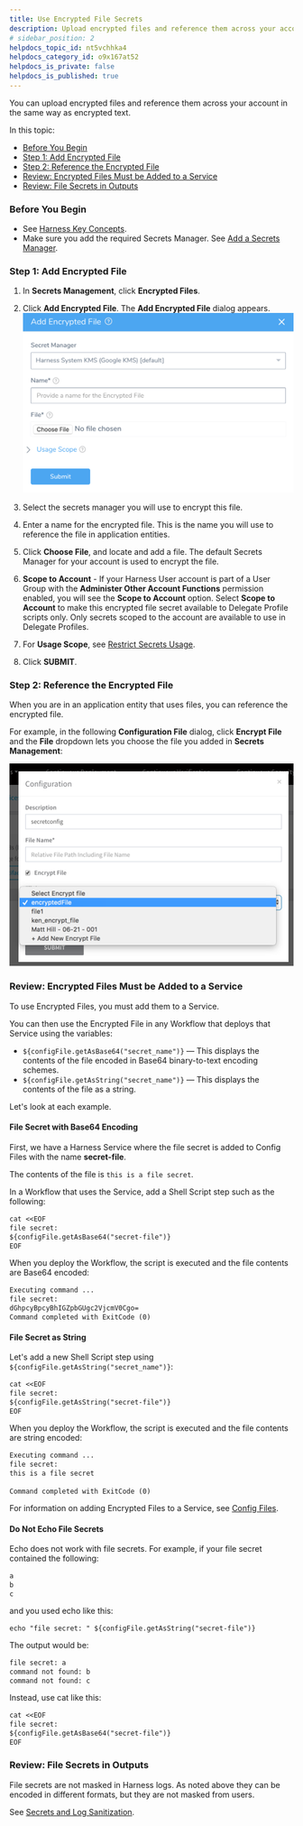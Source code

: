 ```yaml
---
title: Use Encrypted File Secrets
description: Upload encrypted files and reference them across your account in the same way as encrypted text.
# sidebar_position: 2
helpdocs_topic_id: nt5vchhka4
helpdocs_category_id: o9x167at52
helpdocs_is_private: false
helpdocs_is_published: true
---
```


You can upload encrypted files and reference them across your account in the same way as encrypted text.

In this topic:

* [Before You Begin](use-encrypted-file-secrets.md#before-you-begin)
* [Step 1: Add Encrypted File](use-encrypted-file-secrets.md#step-1-add-encrypted-file)
* [Step 2: Reference the Encrypted File](use-encrypted-file-secrets.md#step-2-reference-the-encrypted-file)
* [Review: Encrypted Files Must be Added to a Service](#review-encrypted-files-must-be-added-to-a-service)
* [Review: File Secrets in Outputs](use-encrypted-file-secrets.md#review-file-secrets-in-outputs)

### Before You Begin

* See [Harness Key Concepts](https://docs.harness.io/article/4o7oqwih6h-harness-key-concepts).
* Make sure you add the required Secrets Manager. See [Add a Secrets Manager](add-a-secrets-manager.md).

### Step 1: Add Encrypted File

1. In **Secrets Management**, click **Encrypted Files**.
2. Click **Add Encrypted File**. The **Add Encrypted File** dialog appears.![](./static/use-encrypted-file-secrets-28.png)

3. Select the secrets manager you will use to encrypt this file.
4. Enter a name for the encrypted file. This is the name you will use to reference the file in application entities.
5. Click **Choose File**, and locate and add a file. The default Secrets Manager for your account is used to encrypt the file.
6. **Scope to Account** - If your Harness User account is part of a User Group with the **Administer Other Account Functions** permission enabled, you will see the **Scope to Account** option. Select **Scope to Account** to make this encrypted file secret available to Delegate Profile scripts only. Only secrets scoped to the account are available to use in Delegate Profiles.
7. For **Usage Scope**, see [Restrict Secrets Usage](restrict-secrets-usage.md).
8. Click **SUBMIT**.

### Step 2: Reference the Encrypted File

When you are in an application entity that uses files, you can reference the encrypted file.

For example, in the following **Configuration File** dialog, click **Encrypt File** and the **File** dropdown lets you choose the file you added in **Secrets Management**:

![](./static/use-encrypted-file-secrets-29.png)


### Review: Encrypted Files Must be Added to a Service

To use Encrypted Files, you must add them to a Service. 

You can then use the Encrypted File in any Workflow that deploys that Service using the variables:

* `${configFile.getAsBase64("secret_name")}` — This displays the contents of the file encoded in Base64 binary-to-text encoding schemes.
* `${configFile.getAsString("secret_name")}` — This displays the contents of the file as a string.

Let's look at each example.

#### File Secret with Base64 Encoding

First, we have a Harness Service where the file secret is added to Config Files with the name **secret-file**.

The contents of the file is `this is a file secret`.

In a Workflow that uses the Service, add a Shell Script step such as the following:


```
cat <<EOF  
file secret:  
${configFile.getAsBase64("secret-file")}  
EOF
```
When you deploy the Workflow, the script is executed and the file contents are Base64 encoded:


```
Executing command ...  
file secret:  
dGhpcyBpcyBhIGZpbGUgc2VjcmV0Cgo=  
Command completed with ExitCode (0)
```
#### File Secret as String

Let's add a new Shell Script step using `${configFile.getAsString("secret_name")}`:


```
cat <<EOF  
file secret:  
${configFile.getAsString("secret-file")}  
EOF
```
When you deploy the Workflow, the script is executed and the file contents are string encoded:


```
Executing command ...  
file secret:  
this is a file secret  
  
Command completed with ExitCode (0)
```
For information on adding Encrypted Files to a Service, see [Config Files](../../../continuous-delivery/model-cd-pipeline/setup-services/service-configuration.md#config-files).

#### Do Not Echo File Secrets

Echo does not work with file secrets. For example, if your file secret contained the following:


```
a  
b  
c
```
and you used echo like this:


```
echo "file secret: " ${configFile.getAsString("secret-file")}
```
The output would be:


```
file secret: a  
command not found: b  
command not found: c
```
Instead, use cat like this:


```
cat <<EOF  
file secret:  
${configFile.getAsBase64("secret-file")}  
EOF
```
### Review: File Secrets in Outputs

File secrets are not masked in Harness logs. As noted above they can be encoded in different formats, but they are not masked from users.

See [Secrets and Log Sanitization](../../techref-category/techref-security/secrets-and-log-sanitization.md).

